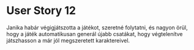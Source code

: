 # User Story 12

Janika habár végigjátszotta a játékot, szeretné folytatni, és nagyon örül, hogy a játék automatikusan generál újabb csatákat, hogy végtelenítve játszhasson a már jól megszeretett karaktereivel.
